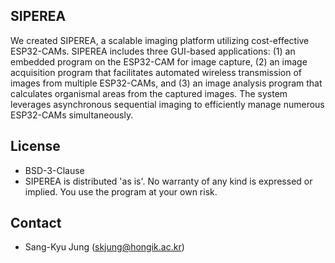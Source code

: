 ## SIPEREA

We created SIPEREA, a scalable imaging platform utilizing cost-effective ESP32-CAMs. SIPEREA includes three GUI-based applications: (1) an embedded program on the ESP32-CAM for image capture, (2) an image acquisition program that facilitates automated wireless transmission of images from multiple ESP32-CAMs, and (3) an image analysis program that calculates organismal areas from the captured images. The system leverages asynchronous sequential imaging to efficiently manage numerous ESP32-CAMs simultaneously.

## License
* BSD-3-Clause
* SIPEREA is distributed 'as is'. No warranty of any kind is expressed or implied. You use the program at your own risk.

## Contact
* Sang-Kyu Jung (skjung@hongik.ac.kr)
